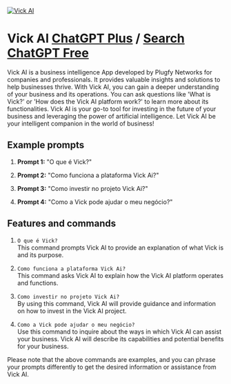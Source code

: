 
[![Vick AI](https://files.oaiusercontent.com/file-T7196VB1xyH48qoV1ZtIkFkA?se=2123-10-17T00%3A09%3A18Z&sp=r&sv=2021-08-06&sr=b&rscc=max-age%3D31536000%2C%20immutable&rscd=attachment%3B%20filename%3Dapple-touch-icon.png&sig=rOZ1kY6nU65DNfP/ukYIGjm90jud4PIeoqNoD6xOp5w%3D)](https://chat.openai.com/g/g-fkag6yegG-vick-ai)

# Vick AI [ChatGPT Plus](https://chat.openai.com/g/g-fkag6yegG-vick-ai) / [Search ChatGPT Free](https://gptcall.net/index.html#/?search=Vick%20AI)

Vick AI is a business intelligence App developed by Plugfy Networks for companies and professionals. It provides valuable insights and solutions to help businesses thrive. With Vick AI, you can gain a deeper understanding of your business and its operations. You can ask questions like 'What is Vick?' or 'How does the Vick AI platform work?' to learn more about its functionalities. Vick AI is your go-to tool for investing in the future of your business and leveraging the power of artificial intelligence. Let Vick AI be your intelligent companion in the world of business!

## Example prompts

1. **Prompt 1:** "O que é Vick?"

2. **Prompt 2:** "Como funciona a plataforma Vick Ai?"

3. **Prompt 3:** "Como investir no projeto Vick Ai?"

4. **Prompt 4:** "Como a Vick pode ajudar o meu negócio?"

## Features and commands

1. `O que é Vick?`\
   This command prompts Vick AI to provide an explanation of what Vick is and its purpose.

2. `Como funciona a plataforma Vick Ai?`\
   This command asks Vick AI to explain how the Vick AI platform operates and functions.

3. `Como investir no projeto Vick Ai?`\
   By using this command, Vick AI will provide guidance and information on how to invest in the Vick AI project.

4. `Como a Vick pode ajudar o meu negócio?`\
   Use this command to inquire about the ways in which Vick AI can assist your business. Vick AI will describe its capabilities and potential benefits for your business.

Please note that the above commands are examples, and you can phrase your prompts differently to get the desired information or assistance from Vick AI.


